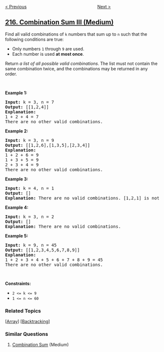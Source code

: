 <!--|This file generated by command(leetcode description); DO NOT EDIT.    |-->
<!--+----------------------------------------------------------------------+-->
<!--|@author    openset <openset.wang@gmail.com>                           |-->
<!--|@link      https://github.com/openset                                 |-->
<!--|@home      https://github.com/openset/leetcode                        |-->
<!--+----------------------------------------------------------------------+-->

[< Previous](../kth-largest-element-in-an-array "Kth Largest Element in an Array")
　　　　　　　　　　　　　　　　
[Next >](../contains-duplicate "Contains Duplicate")

## [216. Combination Sum III (Medium)](https://leetcode.com/problems/combination-sum-iii "组合总和 III")

<p>Find all valid combinations of <code>k</code> numbers that sum up to <code>n</code> such that the following conditions are true:</p>

<ul>
	<li>Only numbers <code>1</code> through <code>9</code> are used.</li>
	<li>Each number is used <strong>at most once</strong>.</li>
</ul>

<p>Return <em>a list of all possible valid combinations</em>. The list must not contain the same combination twice, and the combinations may be returned in any order.</p>

<p>&nbsp;</p>
<p><strong>Example 1:</strong></p>

<pre>
<strong>Input:</strong> k = 3, n = 7
<strong>Output:</strong> [[1,2,4]]
<strong>Explanation:</strong>
1 + 2 + 4 = 7
There are no other valid combinations.</pre>

<p><strong>Example 2:</strong></p>

<pre>
<strong>Input:</strong> k = 3, n = 9
<strong>Output:</strong> [[1,2,6],[1,3,5],[2,3,4]]
<strong>Explanation:</strong>
1 + 2 + 6 = 9
1 + 3 + 5 = 9
2 + 3 + 4 = 9
There are no other valid combinations.
</pre>

<p><strong>Example 3:</strong></p>

<pre>
<strong>Input:</strong> k = 4, n = 1
<strong>Output:</strong> []
<strong>Explanation:</strong> There are no valid combinations. [1,2,1] is not valid because 1 is used twice.
</pre>

<p><strong>Example 4:</strong></p>

<pre>
<strong>Input:</strong> k = 3, n = 2
<strong>Output:</strong> []
<strong>Explanation:</strong> There are no valid combinations.
</pre>

<p><strong>Example 5:</strong></p>

<pre>
<strong>Input:</strong> k = 9, n = 45
<strong>Output:</strong> [[1,2,3,4,5,6,7,8,9]]
<strong>Explanation:</strong>
1 + 2 + 3 + 4 + 5 + 6 + 7 + 8 + 9 = 45
​​​​​​​There are no other valid combinations.
</pre>

<p>&nbsp;</p>
<p><strong>Constraints:</strong></p>

<ul>
	<li><code>2 &lt;= k &lt;= 9</code></li>
	<li><code>1 &lt;= n &lt;= 60</code></li>
</ul>

### Related Topics
  [[Array](../../tag/array/README.md)]
  [[Backtracking](../../tag/backtracking/README.md)]

### Similar Questions
  1. [Combination Sum](../combination-sum) (Medium)
